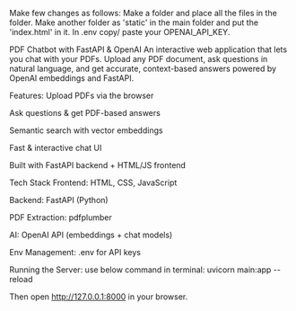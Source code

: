 Make few changes as follows:
Make a folder and place all the files in the folder. 
Make another folder as 'static' in the main folder and put the 'index.html' in it.
In .env copy/ paste your OPENAI_API_KEY.

PDF Chatbot with FastAPI & OpenAI
An interactive web application that lets you chat with your PDFs.
Upload any PDF document, ask questions in natural language, and get accurate, context-based answers powered by OpenAI embeddings and FastAPI.

 Features:
 Upload PDFs via the browser

Ask questions & get PDF-based answers

 Semantic search with vector embeddings

 Fast & interactive chat UI

 Built with FastAPI backend + HTML/JS frontend

 Tech Stack
Frontend: HTML, CSS, JavaScript

Backend: FastAPI (Python)

PDF Extraction: pdfplumber

AI: OpenAI API (embeddings + chat models)

Env Management: .env for API keys

Running the Server:
use below command in terminal:
uvicorn main:app --reload

Then open http://127.0.0.1:8000 in your browser.

